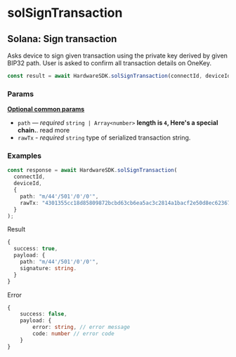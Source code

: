 # solSignTransaction

## Solana: Sign transaction

Asks device to sign given transaction using the private key derived by given BIP32 path. User is asked to confirm all transaction details on OneKey.

```typescript
const result = await HardwareSDK.solSignTransaction(connectId, deviceId, params);
```

### Params

[**Optional common params**](../common-params.md)

* `path` — _required_ `string | Array<number>` **length is `4`, Here's a special chain.**. read more
* `rawTx` - _required_ `string` type of serialized transaction string.

### Examples

```typescript
const response = await HardwareSDK.solSignTransaction(
  connectId,
  deviceId,
  {
    path: "m/44'/501'/0'/0'",
    rawTx: "4301355cc18d85809872bcbd63cb6ea5ac3c2814a1bacf2e50d8ec62367211917b79ecd1f1a98fa0d793d7cb92ebd9a479dc6aba0ae8570253aa87c0da32db5ed2bd401f3bbee52c2bc55761fd8486fae2e28f46499282f4267b8b90fc8c1cc97bb659b6cc927f2ec1701ef2928ddb84759ba5c557f549db"
  }
);
```

Result

```typescript
{
  success: true,
  payload: {
    path: "m/44'/501'/0'/0'",
    signature: string.
  }
}
```

Error

```typescript
{
    success: false,
    payload: {
        error: string, // error message
        code: number // error code
    }
}
```
